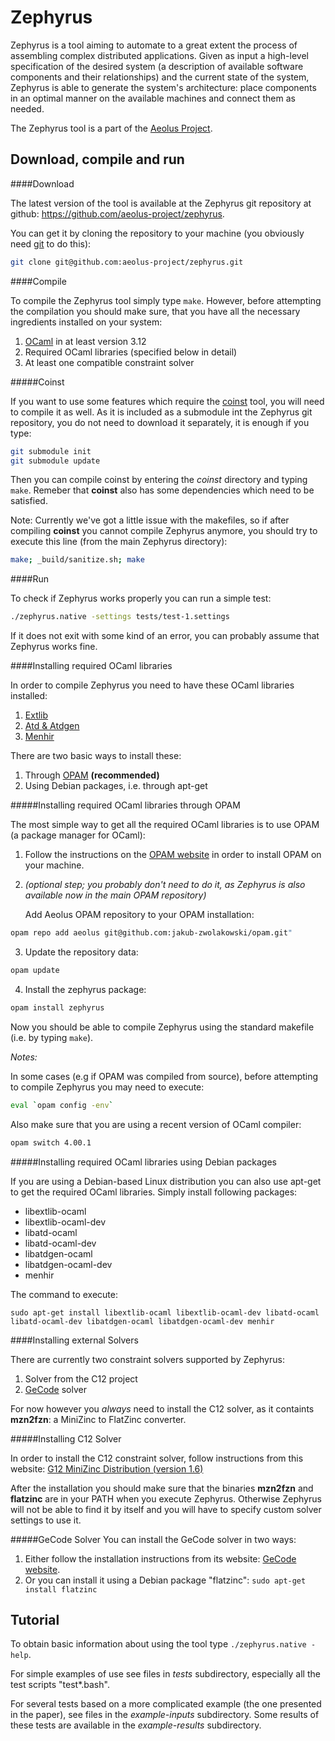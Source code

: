 Zephyrus
========

Zephyrus is a tool aiming to automate to a great extent the process of assembling complex distributed applications. Given as input a high-level specification of the desired system (a description of available software components and their relationships) and the current state of the system, Zephyrus is able to generate the system's architecture: place components in an optimal manner on the available machines and connect them as needed.

The Zephyrus tool is a part of the [Aeolus Project](http://www.aeolus-project.org).


Download, compile and run
-------------------------

####Download

The latest version of the tool is available at the Zephyrus git repository at github: https://github.com/aeolus-project/zephyrus.

You can get it by cloning the repository to your machine (you obviously need [git](http://git-scm.com/) to do this):

```sh
git clone git@github.com:aeolus-project/zephyrus.git
```

####Compile

To compile the Zephyrus tool simply type `make`. However, before attempting the compilation you should make sure, that you have all the necessary ingredients installed on your system:
1. [OCaml](http://caml.inria.fr/ocaml/) in at least version 3.12
2. Required OCaml libraries (specified below in detail)
3. At least one compatible constraint solver

#####Coinst

If you want to use some features which require the [coinst](http://coinst.irill.org/) tool, you will need to compile it as well. As it is included as a submodule int the Zephyrus git repository, you do not need to download it separately, it is enough if you type:

```sh
git submodule init
git submodule update
```

Then you can compile coinst by entering the *coinst* directory and typing `make`. Remeber that **coinst** also has some dependencies which need to be satisfied.

Note: Currently we've got a little issue with the makefiles, so if after compiling **coinst** you cannot compile Zephyrus anymore, you should try to execute this line (from the main Zephyrus directory):

```sh
make; _build/sanitize.sh; make
```

####Run

To check if Zephyrus works properly you can run a simple test:

```sh
./zephyrus.native -settings tests/test-1.settings
```

If it does not exit with some kind of an error, you can probably assume that Zephyrus works fine.

####Installing required OCaml libraries

In order to compile Zephyrus you need to have these OCaml libraries installed:

1. [Extlib](http://code.google.com/p/ocaml-extlib/)
2. [Atd & Atdgen](http://oss.wink.com/atdgen/)
3. [Menhir](http://gallium.inria.fr/~fpottier/menhir/)

There are two basic ways to install these:
1. Through [OPAM](http://opam.ocamlpro.com) **(recommended)**
2. Using Debian packages, i.e. through apt-get

#####Installing required OCaml libraries through OPAM

The most simple way to get all the required OCaml libraries is to use OPAM (a package manager for OCaml):

1. Follow the instructions on the [OPAM website](http://opam.ocamlpro.com) in order to install OPAM on your machine.
  
2. *(optional step; you probably don't need to do it, as Zephyrus is also available now in the main OPAM repository)*
   
   Add Aeolus OPAM repository to your OPAM installation:

  ```sh
  opam repo add aeolus git@github.com:jakub-zwolakowski/opam.git"
  ```

3. Update the repository data:

  ```sh
  opam update
  ```

4. Install the zephyrus package:

  ```sh
  opam install zephyrus
  ```

Now you should be able to compile Zephyrus using the standard makefile (i.e. by typing `make`).


*Notes:*

In some cases (e.g if OPAM was compiled from source), before attempting to compile Zephyrus you may need to execute:

```sh
eval `opam config -env`
```

Also make sure that you are using a recent version of OCaml compiler:

```sh
opam switch 4.00.1
```

#####Installing required OCaml libraries using Debian packages

If you are using a Debian-based Linux distribution you can also use apt-get to get the required OCaml libraries. Simply install following packages:

- libextlib-ocaml
- libextlib-ocaml-dev
- libatd-ocaml
- libatd-ocaml-dev
- libatdgen-ocaml
- libatdgen-ocaml-dev
- menhir

The command to execute:

```
sudo apt-get install libextlib-ocaml libextlib-ocaml-dev libatd-ocaml libatd-ocaml-dev libatdgen-ocaml libatdgen-ocaml-dev menhir
```

####Installing external Solvers

There are currently two constraint solvers supported by Zephyrus:
1. Solver from the C12 project
2. [GeCode](http://www.gecode.org/) solver

For now however you *always* need to install the C12 solver, as it containts **mzn2fzn**: a MiniZinc to FlatZinc converter.

#####Installing C12 Solver

In order to install the C12 constraint solver, follow instructions from this website: [G12 MiniZinc Distribution (version 1.6)](http://www.g12.csse.unimelb.edu.au/minizinc/download.html)

After the installation you should make sure that the binaries **mzn2fzn** and **flatzinc** are in your PATH when you execute Zephyrus. Otherwise Zephyrus will not be able to find it by itself and you will have to specify custom solver settings to use it.

#####GeCode Solver
You can install the GeCode solver in two ways:
1. Either follow the installation instructions from its website: [GeCode website](http://www.gecode.org/).
2. Or you can install it using a Debian package "flatzinc": `sudo apt-get install flatzinc`


Tutorial
--------

To obtain basic information about using the tool type `./zephyrus.native -help`.

For simple examples of use see files in *tests* subdirectory, especially all the test scripts "test*.bash".

For several tests based on a more complicated example (the one presented in the paper), see files in the *example-inputs* subdirectory. Some results of these tests are available in the *example-results* subdirectory.

